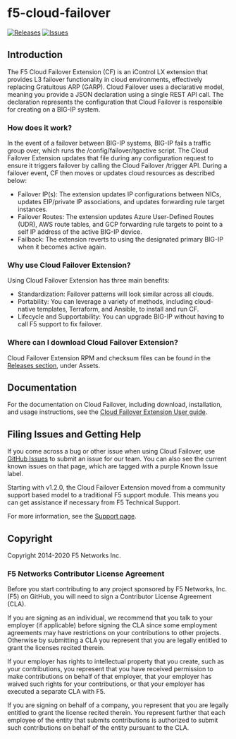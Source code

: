 # f5-cloud-failover
[![Releases](https://img.shields.io/github/release/f5networks/f5-cloud-failover-extension.svg)](https://github.com/f5networks/f5-cloud-failover-extension/releases)
[![Issues](https://img.shields.io/github/issues/f5networks/f5-cloud-failover-extension.svg)](https://github.com/f5networks/f5-cloud-failover-extension/issues)

## Introduction

The F5 Cloud Failover Extension (CF) is an iControl LX extension that provides L3 failover functionality in cloud environments, effectively replacing Gratuitous ARP (GARP). Cloud Failover uses a declarative model, meaning you provide a JSON declaration using a single REST API call. The declaration represents the configuration that Cloud Failover is responsible for creating on a BIG-IP system.

### How does it work?

In the event of a failover between BIG-IP systems, BIG-IP fails a traffic group over, which runs the /config/failover/tgactive script. The Cloud Failover Extension updates that file during any configuration request to ensure it triggers failover by calling the Cloud Failover /trigger API. During a failover event, CF then moves or updates cloud resources as described below:

* Failover IP(s): The extension updates IP configurations between NICs, updates EIP/private IP associations, and updates forwarding rule target instances.
* Failover Routes: The extension updates Azure User-Defined Routes (UDR), AWS route tables, and GCP forwarding rule targets to point to a self IP address of the active BIG-IP device.
* Failback: The extension reverts to using the designated primary BIG-IP when it becomes active again.

### Why use Cloud Failover Extension?

Using Cloud Failover Extension has three main benefits:

* Standardization: Failover patterns will look similar across all clouds.
* Portability: You can leverage a variety of methods, including cloud-native templates, Terraform, and Ansible, to install and run CF.
* Lifecycle and Supportability: You can upgrade BIG-IP without having to call F5 support to fix failover.

### Where can I download Cloud Failover Extension?

Cloud Failover Extension RPM and checksum files can be found in the [Releases section](https://github.com/f5networks/f5-cloud-failover-extension/releases), under Assets.

## Documentation

For the documentation on Cloud Failover, including download, installation, and usage instructions, see the [Cloud Failover Extension User guide](https://clouddocs.f5.com/products/extensions/f5-cloud-failover/latest/).

## Filing Issues and Getting Help

If you come across a bug or other issue when using Cloud Failover, use [GitHub Issues](https://github.com/f5networks/f5-cloud-failover-extension/issues) to submit an issue for our team.  You can also see the current known issues on that page, which are tagged with a purple Known Issue label.  

Starting with v1.2.0, the Cloud Failover Extension moved from a community support based model to a traditional F5 support module. This means you can get assistance if necessary from F5 Technical Support.

For more information, see the [Support page](SUPPORT.md).

## Copyright

Copyright 2014-2020 F5 Networks Inc.

### F5 Networks Contributor License Agreement

Before you start contributing to any project sponsored by F5 Networks, Inc. (F5) on GitHub, you will need to sign a Contributor License Agreement (CLA).  

If you are signing as an individual, we recommend that you talk to your employer (if applicable) before signing the CLA since some employment agreements may have restrictions on your contributions to other projects. Otherwise by submitting a CLA you represent that you are legally entitled to grant the licenses recited therein.  

If your employer has rights to intellectual property that you create, such as your contributions, you represent that you have received permission to make contributions on behalf of that employer, that your employer has waived such rights for your contributions, or that your employer has executed a separate CLA with F5.

If you are signing on behalf of a company, you represent that you are legally entitled to grant the license recited therein. You represent further that each employee of the entity that submits contributions is authorized to submit such contributions on behalf of the entity pursuant to the CLA.
